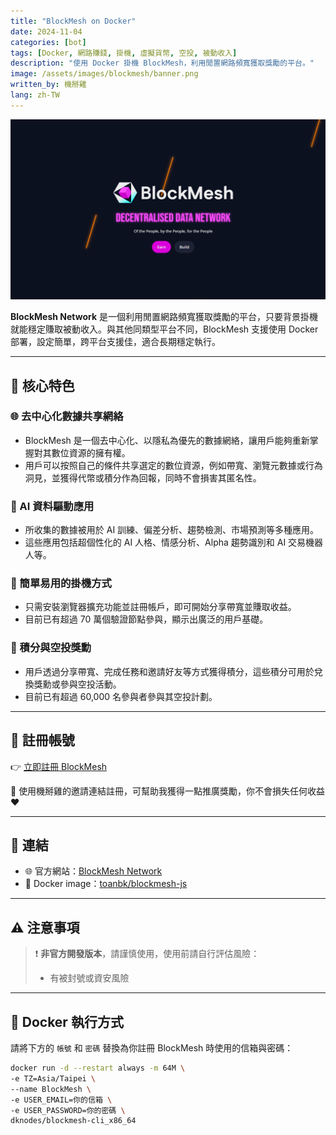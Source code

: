 ```yaml
---
title: "BlockMesh on Docker"
date: 2024-11-04
categories: [bot]
tags: [Docker, 網路賺錢, 掛機, 虛擬貨幣, 空投, 被動收入]
description: "使用 Docker 掛機 BlockMesh，利用閒置網路頻寬獲取獎勵的平台。"
image: /assets/images/blockmesh/banner.png
written_by: 機掰雞
lang: zh-TW
---
```


![BlockMesh 封面圖](/assets/images/blockmesh/banner.png)

**BlockMesh Network** 是一個利用閒置網路頻寬獲取獎勵的平台，只要背景掛機就能穩定賺取被動收入。與其他同類型平台不同，BlockMesh 支援使用 Docker 部署，設定簡單，跨平台支援佳，適合長期穩定執行。

---

## 🌟 核心特色

### 🌐 去中心化數據共享網絡
- BlockMesh 是一個去中心化、以隱私為優先的數據網絡，讓用戶能夠重新掌握對其數位資源的擁有權。
- 用戶可以按照自己的條件共享選定的數位資源，例如帶寬、瀏覽元數據或行為洞見，並獲得代幣或積分作為回報，同時不會損害其匿名性。

### 🤖 AI 資料驅動應用
- 所收集的數據被用於 AI 訓練、偏差分析、趨勢檢測、市場預測等多種應用。
- 這些應用包括超個性化的 AI 人格、情感分析、Alpha 趨勢識別和 AI 交易機器人等。

### 🧩 簡單易用的掛機方式
- 只需安裝瀏覽器擴充功能並註冊帳戶，即可開始分享帶寬並賺取收益。
- 目前已有超過 70 萬個驗證節點參與，顯示出廣泛的用戶基礎。

### 🎁 積分與空投獎勳
- 用戶透過分享帶寬、完成任務和邀請好友等方式獲得積分，這些積分可用於兌換獎勳或參與空投活動。
- 目前已有超過 60,000 名參與者參與其空投計劃。

---


## 📝 註冊帳號

👉 [立即註冊 BlockMesh](https://app.blockmesh.xyz/register?invite_code=319aa54d-3d40-44b8-b8a9-0fb0d8ce6156)

🎉 使用機掰雞的邀請連結註冊，可幫助我獲得一點推廣獎勵，你不會損失任何收益 ❤️

---

## 🔗 連結

- 🌐 官方網站：[BlockMesh Network](https://www.blockmesh.xyz/)
- 🐳 Docker image：[toanbk/blockmesh-js](https://hub.docker.com/r/toanbk/blockmesh-js)

---

## ⚠️ 注意事項

> ❗ **非官方開發版本**，請謹慎使用，使用前請自行評估風險：
> - 有被封號或資安風險

---

## 📁 Docker 執行方式

請將下方的 `帳號` 和 `密碼` 替換為你註冊 BlockMesh 時使用的信箱與密碼：

```bash
docker run -d --restart always -m 64M \
-e TZ=Asia/Taipei \
--name BlockMesh \
-e USER_EMAIL=你的信箱 \
-e USER_PASSWORD=你的密碼 \
dknodes/blockmesh-cli_x86_64
```
